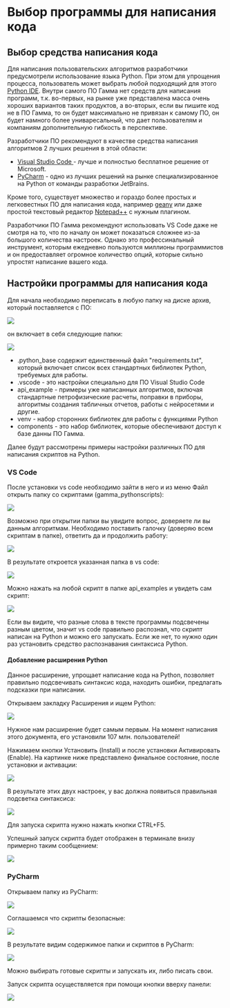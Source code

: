 
# Выбор программы для написания кода

## Выбор средства написания кода 

Для написания пользовательских алгоритмов разработчики предусмотрели использование языка Python. При этом для упрощения процесса, пользователь может выбрать любой подходящий для этого [Python IDE](../terms/basics/Python%20IDE.md). Внутри самого ПО Гамма нет средств для написания программ, т.к. во-первых, на рынке уже представлена масса очень хороших вариантов таких продуктов, а во-вторых, если вы пишите код не в ПО Гамма, то он будет максимально не привязан к самому ПО, он будет намного  более униваресальный, что дает пользователям и компаниям дополнительную гибкость в перспективе.

Разработчики ПО рекомендуют в качестве средства написания алгоритмов 2 лучших решения в этой области:
- [Visual Studio Code ](https://code.visualstudio.com/) - лучше и полностью бесплатное решение от Microsoft.
- [PyCharm](https://www.jetbrains.com/pycharm/) - одно из лучших решений на рынке специализированное на Python от команды разработки JetBrains.

Кроме того, существует множество и гораздо более простых и легковестных ПО для написания кода, например [geany](https://www.geany.org/) или даже простой текстовый редактор [Notepad++](https://notepad-plus-plus.org/) с нужным плагином.

Разработчики ПО Гамма рекомендуют использовать VS Code даже не смотря на то, что по началу он может показаться сложнее из-за большого количества настроек. Однако это профессинальный инструмент, которым ежедневно пользуются миллионы программистов и он предоставляет огромное количество опций, которые сильно упростят написание вашего кода.


## Настройки программы для написания кода

Для начала необходимо переписать в любую папку на диске архив, который поставляется с ПО:

![](files/zip_file.png)

он включает в себя следующие папки:

![](files/archive_content.png)

- .python_base содержит единственный файл "requirements.txt", который включает список всех стандартных библиотек Python, требуемых для работы. 
- .vscode - это настройки специально для ПО Visual Studio Code
- api_example - примеры уже написанных алгоритмов, включая стандартные петрофизические расчеты, поправки в приборы, алгоритмы создания табличных отчетов, работы с нейросетями и другие.
- venv - набор сторонних библиотек для работы с функциями Python
- components - это набор библиотек, которые обеспечивают доступ к базе данны ПО Гамма.


Далее будут рассмотрены примеры настройки различных ПО для написания скриптов на Python.

### VS Code

После установки vs code необходимо зайти в него и из меню Файл открыть папку со скриптами (gamma_pythonscripts):

![](files/vscode_openfolder.png)

Возможно при открытии папки вы увидите вопрос, доверяете ли вы данным алгоритмам. Необходимо поставить галочку (доверяю всем скриптам в папке), ответить да и продолжить работу:

![](files/vscode_trustauthors.png)

В результате откроется указанная папка в vs code:

![](files/vscode_interface.png)

Можно нажать на любой скрипт в папке api_examples и увидеть сам скрипт:

![](files/vscode_scriptexample.png)

Если вы видите, что разные слова в тексте программы подсвечены разным цветом, значит vs code правильно распознал, что скрипт написан на Python и можно его запускать. Если же нет, то нужно один раз установить средство распознавания синтаксиса Python.

#### Добавление расширения Python 

Данное расширение, упрощает написание кода на Python, позволяет правильно подсвечивать синтаксис кода, находить ошибки, предлагать подсказки при написании.

Открываем закладку Расширения и ищем Python:

![](files/vscode_extentioninstall1.png)

Нужное нам расширение будет самым первым. На момент написания этого документа, его установили 107 млн. пользователей!

Нажимаем кнопки Установить (Install) и после установки Активировать (Enable). На картинке ниже представлено финальное состояние, после установки и активации:

![](files/vscode_extentionactivate.png)

В результате этих двух настроек, у вас должна появиться правильная подсветка синтаксиса:

![](files/vscode_correctsyntax.png)

Для запуска скрипта нужно нажать кнопки CTRL+F5.

Успешный запуск скрипта будет отображен в терминале внизу примерно таким сообщением:

![](files/vscode_successrun.png)



### PyCharm

Открываем папку из PyCharm:

![](files/pycharm_folderopen.png)

Соглашаемся что скрипты безопасные:

![](files/pycharm_trustauthors.png)

В результате видим содержимое папки и скриптов в PyCharm:

![](files/pycharm_folders.png)

Можно выбирать готовые скрипты и запускать их, либо писать свои.

Запуск скрипта осуществляется при помощи кнопки вверху панели:

![](files/pycharm_runscript.png)


